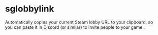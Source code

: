 # sglobbylink
Automatically copies your current Steam lobby URL to your clipboard, so you can paste it in Discord (or similar) to invite people to your game.
